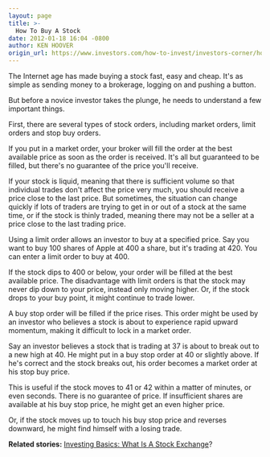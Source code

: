 ```yaml
---
layout: page
title: >-
  How To Buy A Stock
date: 2012-01-18 16:04 -0800
author: KEN HOOVER
origin_url: https://www.investors.com/how-to-invest/investors-corner/how-to-buy-stock-using-market-limit-buy-stop-orders
---
```





The Internet age has made buying a stock fast, easy and cheap. It's as simple as sending money to a brokerage, logging on and pushing a button.


But before a novice investor takes the plunge, he needs to understand a few important things.


First, there are several types of stock orders, including market orders, limit orders and stop buy orders.


If you put in a market order, your broker will fill the order at the best available price as soon as the order is received. It's all but guaranteed to be filled, but there's no guarantee of the price you'll receive.


If your stock is liquid, meaning that there is sufficient volume so that individual trades don't affect the price very much, you should receive a price close to the last price. But sometimes, the situation can change quickly if lots of traders are trying to get in or out of a stock at the same time, or if the stock is thinly traded, meaning there may not be a seller at a price close to the last trading price.


Using a limit order allows an investor to buy at a specified price. Say you want to buy 100 shares of Apple at 400 a share, but it's trading at 420. You can enter a limit order to buy at 400.


If the stock dips to 400 or below, your order will be filled at the best available price. The disadvantage with limit orders is that the stock may never dip down to your price, instead only moving higher. Or, if the stock drops to your buy point, it might continue to trade lower.


A buy stop order will be filled if the price rises. This order might be used by an investor who believes a stock is about to experience rapid upward momentum, making it difficult to lock in a market order.


Say an investor believes a stock that is trading at 37 is about to break out to a new high at 40. He might put in a buy stop order at 40 or slightly above. If he's correct and the stock breaks out, his order becomes a market order at his stop buy price.


This is useful if the stock moves to 41 or 42 within a matter of minutes, or even seconds. There is no guarantee of price. If insufficient shares are available at his buy stop price, he might get an even higher price.


Or, if the stock moves up to touch his buy stop price and reverses downward, he might find himself with a losing trade.


**Related stories:** [Investing Basics: What Is A Stock Exchange](http://education.investors.com/Article/592843/201111251601/stock-exchange-is-market-for-trading-securities.htm)?


 




